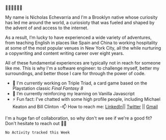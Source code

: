 👋🏾👋🏾👋🏾

My name is Nicholas Echevarria and I'm a Brooklyn native whose curiosity has led me around the world, a curiosioty that was fueled and shaped by the advent of and access to the internet. 

As a result, I’m lucky to have experienced a wide variety of adventures, from teaching English in places like Spain and China to working hospitality at some of the most popular venues in New York City, all the while nurturing a copywriting and content writing career over eight years. 

All of these fundamental experiences are typically not in reach for someone like me. This is why I'm a software engineer: to challenge myself, better my surroundings, and better those I care for through the power of code. 

- 🔭 I'm currently working on Triple Triad, a card game based on the Playstation classic _Final Fantasy 8_
- 🌱 I’m currently reinforcing my learning on Vanilla Javascript
- ⚡ Fun fact: I've chatted with some high profile people, including Michael Keaton and Bill Clinton
-📫 How to reach me: [LinkedIn](https://www.linkedin.com/in/nicholasechevarria/)|| [Twitter](https://twitter.com/_nickechevarria) || [Gmail](nick.echev@gmail.com)

I'm a huge fan of collaboration, so why don't we see if we're a good fit? Don't hesitate to reach out ✌🏾  
<!--START_SECTION:waka-->
```text
No Activity tracked this Week
```
<!--END_SECTION:waka-->


